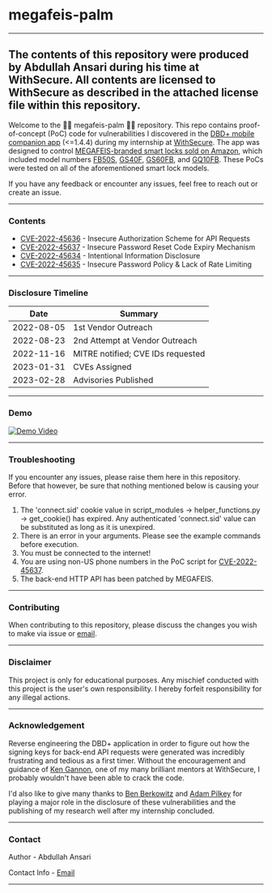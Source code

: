 ﻿# megafeis-palm

---
The contents of this repository were produced by Abdullah Ansari during his time at WithSecure. All contents are licensed to WithSecure as described in the attached license file within this repository.
---


Welcome to the 🤦‍♂️ megafeis-palm 🤦‍♂️ repository. This repo contains proof-of-concept (PoC) code for vulnerabilities I discovered in the [DBD+ mobile companion app](https://play.google.com/store/apps/details?id=net.oklok.dbd&hl=en_US&gl=US) (<=1.4.4) during my internship at [WithSecure](https://www.withsecure.com/en/home). The app was designed to control [MEGAFEIS-branded smart locks sold on Amazon](https://www.amazon.com/stores/MEGAFEIS/page/254B3FD4-0D84-44E1-A05E-973392450554?ref_=ast_bln), which included model numbers [FB50S](https://www.amazon.com/Fingerprint-Bluetooth-Waterproof-MEGAFEIS-Biometric/dp/B07PHQNTHL/ref=sr_1_2?crid=31XT3A5ZOGB8S&keywords=megafeis&qid=1659445906&sprefix=megafeis%2Caps%2C67&sr=8-2), [GS40F](https://www.amazon.com/Fingerprint-MEGAFEIS-Bluetooth-Biometric-Cabinet/dp/B08HVGPFCY?ref_=ast_sto_dp), [GS60FB](https://www.amazon.com/Fingerprint-Bluetooth-MEGAFEIS-Suitable-Cabinets/dp/B08MQGGB11?ref_=ast_sto_dp), and [GQ10FB](https://www.megafeis.com/product-page/fingerprint-bike-lock-cable). These PoCs were tested on all of the aforementioned smart lock models.

If you have any feedback or encounter any issues, feel free to reach out or create an issue. 

____

### Contents
- [CVE-2022-45636](https://cve.mitre.org/cgi-bin/cvename.cgi?name=CVE-2022-45636) - Insecure Authorization Scheme for API Requests
- [CVE-2022-45637](https://cve.mitre.org/cgi-bin/cvename.cgi?name=CVE-2022-45637) - Insecure Password Reset Code Expiry Mechanism
- [CVE-2022-45634](https://cve.mitre.org/cgi-bin/cvename.cgi?name=CVE-2022-45634) - Intentional Information Disclosure
- [CVE-2022-45635](https://cve.mitre.org/cgi-bin/cvename.cgi?name=CVE-2022-45635) - Insecure Password Policy & Lack of Rate Limiting

____

### Disclosure Timeline

| Date        | Summary                                               |
| ----------- | ----------------------------------------------------- |
| 2022-08-05  | 1st Vendor Outreach                                   |
| 2022-08-23  | 2nd Attempt at Vendor Outreach                        |
| 2022-11-16  | MITRE notified; CVE IDs requested                     |
| 2023-01-31  | CVEs Assigned                                         |
| 2023-02-28  | Advisories Published                                    |

____

### Demo

[![Demo Video](https://img.youtube.com/vi/W-eZDAH7xms/0.jpg)](https://www.youtube.com/watch?v=W-eZDAH7xms)
____

### Troubleshooting

If you encounter any issues, please raise them here in this repository. Before that however, be sure that nothing mentioned below is causing your error.

1. The 'connect.sid' cookie value in script_modules -> helper_functions.py -> get_cookie() has expired. Any authenticated 'connect.sid' value can be substituted as long as it is unexpired.
2. There is an error in your arguments. Please see the example commands before execution.
3. You must be connected to the internet!
4. You are using non-US phone numbers in the PoC script for [CVE-2022-45637](/CVE-2022-45637).
5. The back-end HTTP API has been patched by MEGAFEIS.

____

### Contributing

When contributing to this repository, please discuss the changes you wish to make via issue or [email](mailto:abdullahansari1618@outlook.com).

____

### Disclaimer

This project is only for educational purposes. Any mischief conducted with this project is the user's own responsibility. I hereby forfeit responsibility for any illegal actions.

____

### Acknowledgement 

Reverse engineering the DBD+ application in order to figure out how the signing keys for back-end API requests were generated was incredibly frustrating and tedious as a first timer. Without the encouragement and guidance of [Ken Gannon](https://github.com/Yogehi), one of my many brilliant mentors at WithSecure, I probably wouldn't have been able to crack the code.

I'd also like to give many thanks to [Ben Berkowitz](https://www.linkedin.com/in/benberkowitznyc/) and [Adam Pilkey](https://www.linkedin.com/in/adam-pilkey/) for playing a major role in the disclosure of these vulnerabilities and the publishing of my research well after my internship concluded.

____

### Contact

Author - Abdullah Ansari

Contact Info - [Email](mailto:abdullahansari1618@outlook.com)

____
